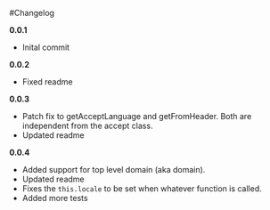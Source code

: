#Changelog

**0.0.1**
* Inital commit

**0.0.2**
* Fixed readme

**0.0.3**
* Patch fix to getAcceptLanguage and getFromHeader. Both are independent from the accept class.
* Updated readme

**0.0.4**
* Added support for top level domain (aka domain). 
* Updated readme
* Fixes the `this.locale` to be set when whatever function is called.
* Added more tests